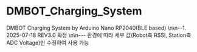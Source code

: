 # DMBOT_Charging_System
DMBOT Charging System by Arduino Nano RP2040(BLE based)
\n\n--1. 2025-07-18 REV3.0 확정
\n\n--- 환경에 따라 세부 값(Robot측 RSSI, Station측 ADC Voltage)만 수정하여 사용 가능
